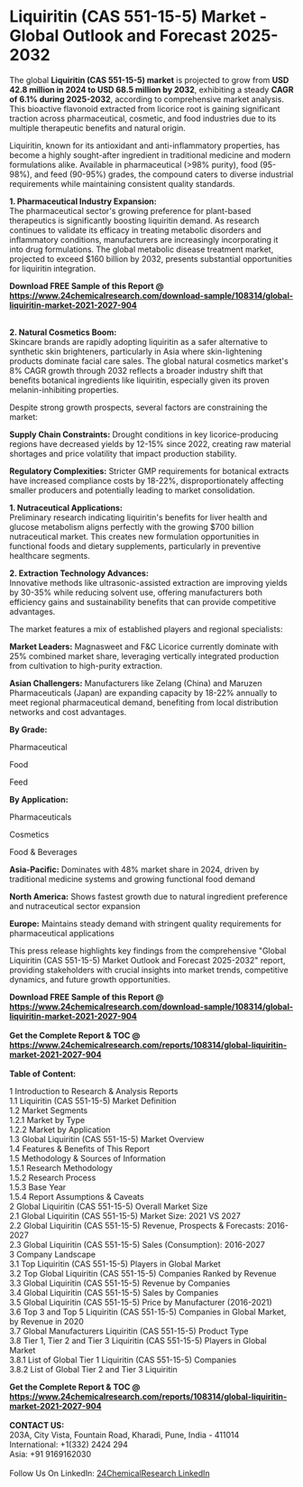 <h1>Liquiritin (CAS 551-15-5) Market - Global Outlook and Forecast 2025-2032</h1><p>The global <strong>Liquiritin (CAS 551-15-5) market</strong> is projected to grow from <strong>USD 42.8 million in 2024 to USD 68.5 million by 2032</strong>, exhibiting a steady <strong>CAGR of 6.1% during 2025-2032</strong>, according to comprehensive market analysis. This bioactive flavonoid extracted from licorice root is gaining significant traction across pharmaceutical, cosmetic, and food industries due to its multiple therapeutic benefits and natural origin.</p><p>Liquiritin, known for its antioxidant and anti-inflammatory properties, has become a highly sought-after ingredient in traditional medicine and modern formulations alike. Available in pharmaceutical (&gt;98% purity), food (95-98%), and feed (90-95%) grades, the compound caters to diverse industrial requirements while maintaining consistent quality standards.</p><p><strong>1. Pharmaceutical Industry Expansion:</strong><br>
The pharmaceutical sector's growing preference for plant-based therapeutics is significantly boosting liquiritin demand. As research continues to validate its efficacy in treating metabolic disorders and inflammatory conditions, manufacturers are increasingly incorporating it into drug formulations. The global metabolic disease treatment market, projected to exceed $160 billion by 2032, presents substantial opportunities for liquiritin integration.</p><div><b>Download FREE Sample of this Report @ 
            <a href="https://www.24chemicalresearch.com/download-sample/108314/global-liquiritin-market-2021-2027-904">
            https://www.24chemicalresearch.com/download-sample/108314/global-liquiritin-market-2021-2027-904</a></b></div><br><p><strong>2. Natural Cosmetics Boom:</strong><br>
Skincare brands are rapidly adopting liquiritin as a safer alternative to synthetic skin brighteners, particularly in Asia where skin-lightening products dominate facial care sales. The global natural cosmetics market's 8% CAGR growth through 2032 reflects a broader industry shift that benefits botanical ingredients like liquiritin, especially given its proven melanin-inhibiting properties.</p><p>Despite strong growth prospects, several factors are constraining the market:</p><p><strong>Supply Chain Constraints:</strong> Drought conditions in key licorice-producing regions have decreased yields by 12-15% since 2022, creating raw material shortages and price volatility that impact production stability.</p><p><strong>Regulatory Complexities:</strong> Stricter GMP requirements for botanical extracts have increased compliance costs by 18-22%, disproportionately affecting smaller producers and potentially leading to market consolidation.</p><p><strong>1. Nutraceutical Applications:</strong><br>
Preliminary research indicating liquiritin's benefits for liver health and glucose metabolism aligns perfectly with the growing $700 billion nutraceutical market. This creates new formulation opportunities in functional foods and dietary supplements, particularly in preventive healthcare segments.</p><p><strong>2. Extraction Technology Advances:</strong><br>
Innovative methods like ultrasonic-assisted extraction are improving yields by 30-35% while reducing solvent use, offering manufacturers both efficiency gains and sustainability benefits that can provide competitive advantages.</p><p>The market features a mix of established players and regional specialists:</p><p><strong>Market Leaders:</strong> Magnasweet and F&amp;C Licorice currently dominate with 25% combined market share, leveraging vertically integrated production from cultivation to high-purity extraction.</p><p><strong>Asian Challengers:</strong> Manufacturers like Zelang (China) and Maruzen Pharmaceuticals (Japan) are expanding capacity by 18-22% annually to meet regional pharmaceutical demand, benefiting from local distribution networks and cost advantages.</p><p><strong>By Grade:</strong></p><p>Pharmaceutical</p><p>Food</p><p>Feed</p><p><strong>By Application:</strong></p><p>Pharmaceuticals</p><p>Cosmetics </p><p>Food &amp; Beverages</p><p><strong>Asia-Pacific:</strong> Dominates with 48% market share in 2024, driven by traditional medicine systems and growing functional food demand</p><p><strong>North America:</strong> Shows fastest growth due to natural ingredient preference and nutraceutical sector expansion</p><p><strong>Europe:</strong> Maintains steady demand with stringent quality requirements for pharmaceutical applications</p><p>This press release highlights key findings from the comprehensive "Global Liquiritin (CAS 551-15-5) Market Outlook and Forecast 2025-2032" report, providing stakeholders with crucial insights into market trends, competitive dynamics, and future growth opportunities.</p><div><b>Download FREE Sample of this Report @ 
            <a href="https://www.24chemicalresearch.com/download-sample/108314/global-liquiritin-market-2021-2027-904">
            https://www.24chemicalresearch.com/download-sample/108314/global-liquiritin-market-2021-2027-904</a></b></div><br><div><b>Get the Complete Report & TOC @ 
            <a href="https://www.24chemicalresearch.com/reports/108314/global-liquiritin-market-2021-2027-904">
            https://www.24chemicalresearch.com/reports/108314/global-liquiritin-market-2021-2027-904</a></b></div><br>
            <b>Table of Content:</b><p>1 Introduction to Research & Analysis Reports<br />
    1.1 Liquiritin (CAS 551-15-5) Market Definition<br />
    1.2 Market Segments<br />
        1.2.1 Market by Type<br />
        1.2.2 Market by Application<br />
    1.3 Global Liquiritin (CAS 551-15-5) Market Overview<br />
    1.4 Features & Benefits of This Report<br />
    1.5 Methodology & Sources of Information<br />
        1.5.1 Research Methodology<br />
        1.5.2 Research Process<br />
        1.5.3 Base Year<br />
        1.5.4 Report Assumptions & Caveats<br />
2 Global Liquiritin (CAS 551-15-5) Overall Market Size<br />
    2.1 Global Liquiritin (CAS 551-15-5) Market Size: 2021 VS 2027<br />
    2.2 Global Liquiritin (CAS 551-15-5) Revenue, Prospects & Forecasts: 2016-2027<br />
    2.3 Global Liquiritin (CAS 551-15-5) Sales (Consumption): 2016-2027<br />
3 Company Landscape<br />
    3.1 Top Liquiritin (CAS 551-15-5) Players in Global Market<br />
    3.2 Top Global Liquiritin (CAS 551-15-5) Companies Ranked by Revenue<br />
    3.3 Global Liquiritin (CAS 551-15-5) Revenue by Companies<br />
    3.4 Global Liquiritin (CAS 551-15-5) Sales by Companies<br />
    3.5 Global Liquiritin (CAS 551-15-5) Price by Manufacturer (2016-2021)<br />
    3.6 Top 3 and Top 5 Liquiritin (CAS 551-15-5) Companies in Global Market, by Revenue in 2020<br />
    3.7 Global Manufacturers Liquiritin (CAS 551-15-5) Product Type<br />
    3.8 Tier 1, Tier 2 and Tier 3 Liquiritin (CAS 551-15-5) Players in Global Market<br />
        3.8.1 List of Global Tier 1 Liquiritin (CAS 551-15-5) Companies<br />
        3.8.2 List of Global Tier 2 and Tier 3 Liquiritin</p><div><b>Get the Complete Report & TOC @ 
            <a href="https://www.24chemicalresearch.com/reports/108314/global-liquiritin-market-2021-2027-904">
            https://www.24chemicalresearch.com/reports/108314/global-liquiritin-market-2021-2027-904</a></b></div><br><b>CONTACT US:</b><br>
            203A, City Vista, Fountain Road, Kharadi, Pune, India - 411014<br>
            International: +1(332) 2424 294<br>
            Asia: +91 9169162030 <br><br>
            Follow Us On LinkedIn: <a href="https://www.linkedin.com/company/24chemicalresearch/">24ChemicalResearch LinkedIn</a>